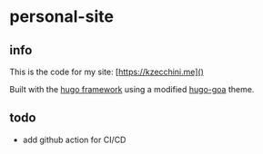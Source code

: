 # personal-site

## info

This is the code for my site: [https://kzecchini.me]()

Built with the [hugo framework](https://gohugo.io/) using a modified [hugo-goa](https://github.com/kaapiandcode/hugo-goa) theme.


## todo
- add github action for CI/CD